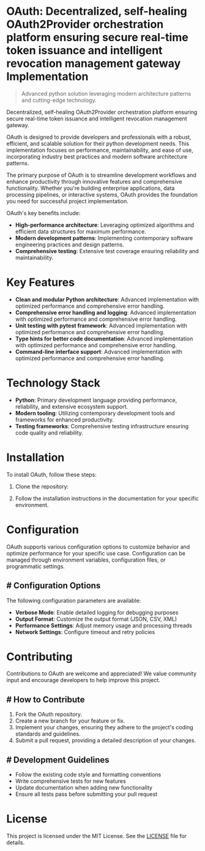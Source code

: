 <!-- fallback_OAuth_20251003203714_23471 -->

# OAuth: Decentralized, self-healing OAuth2Provider orchestration platform ensuring secure real-time token issuance and intelligent revocation management gateway Implementation
> Advanced python solution leveraging modern architecture patterns and cutting-edge technology.

Decentralized, self-healing OAuth2Provider orchestration platform ensuring secure real-time token issuance and intelligent revocation management gateway.

OAuth is designed to provide developers and professionals with a robust, efficient, and scalable solution for their python development needs. This implementation focuses on performance, maintainability, and ease of use, incorporating industry best practices and modern software architecture patterns.

The primary purpose of OAuth is to streamline development workflows and enhance productivity through innovative features and comprehensive functionality. Whether you're building enterprise applications, data processing pipelines, or interactive systems, OAuth provides the foundation you need for successful project implementation.

OAuth's key benefits include:

* **High-performance architecture**: Leveraging optimized algorithms and efficient data structures for maximum performance.
* **Modern development patterns**: Implementing contemporary software engineering practices and design patterns.
* **Comprehensive testing**: Extensive test coverage ensuring reliability and maintainability.

# Key Features

* **Clean and modular Python architecture**: Advanced implementation with optimized performance and comprehensive error handling.
* **Comprehensive error handling and logging**: Advanced implementation with optimized performance and comprehensive error handling.
* **Unit testing with pytest framework**: Advanced implementation with optimized performance and comprehensive error handling.
* **Type hints for better code documentation**: Advanced implementation with optimized performance and comprehensive error handling.
* **Command-line interface support**: Advanced implementation with optimized performance and comprehensive error handling.

# Technology Stack

* **Python**: Primary development language providing performance, reliability, and extensive ecosystem support.
* **Modern tooling**: Utilizing contemporary development tools and frameworks for enhanced productivity.
* **Testing frameworks**: Comprehensive testing infrastructure ensuring code quality and reliability.

# Installation

To install OAuth, follow these steps:

1. Clone the repository:


2. Follow the installation instructions in the documentation for your specific environment.

# Configuration

OAuth supports various configuration options to customize behavior and optimize performance for your specific use case. Configuration can be managed through environment variables, configuration files, or programmatic settings.

## # Configuration Options

The following configuration parameters are available:

* **Verbose Mode**: Enable detailed logging for debugging purposes
* **Output Format**: Customize the output format (JSON, CSV, XML)
* **Performance Settings**: Adjust memory usage and processing threads
* **Network Settings**: Configure timeout and retry policies

# Contributing

Contributions to OAuth are welcome and appreciated! We value community input and encourage developers to help improve this project.

## # How to Contribute

1. Fork the OAuth repository.
2. Create a new branch for your feature or fix.
3. Implement your changes, ensuring they adhere to the project's coding standards and guidelines.
4. Submit a pull request, providing a detailed description of your changes.

## # Development Guidelines

* Follow the existing code style and formatting conventions
* Write comprehensive tests for new features
* Update documentation when adding new functionality
* Ensure all tests pass before submitting your pull request

# License

This project is licensed under the MIT License. See the [LICENSE](https://github.com/Nurulika/OAuth/blob/main/LICENSE) file for details.
